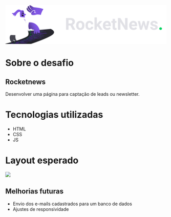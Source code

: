 <img src="assets/logo.svg">

# Sobre o desafio
## Rocketnews
<p> Desenvolver uma página para captação de leads ou newsletter. </p>

# Tecnologias utilizadas
- HTML
- CSS
- JS

# Layout esperado
<img src="https://www.figma.com/file/3HvhrtrN0g735bmuov7fmu/DD-%2F-RocketNews-(Copy)?node-id=101%3A2">

## Melhorias futuras

- Envio dos e-mails cadastrados para um banco de dados
- Ajustes de responsividade
